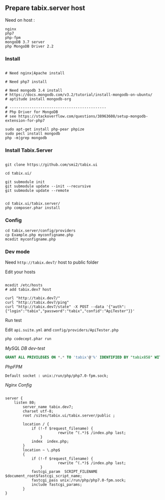 ## Prepare tabix.server host 

Need on host :

```
nginx 
php7
php-fpm
mongoDB 3.7 server 
php MongoDB Driver 2.2
```


### Install 
```

# Need nginx|Apache install 

# Need php7 install 

# Need mongodb 3.4 install
# https://docs.mongodb.com/v3.2/tutorial/install-mongodb-on-ubuntu/
# aptitude install mongodb-org

# --------------------------------------------
# Php Driver for MongoDB
# see https://stackoverflow.com/questions/38963608/setup-mongodb-extension-for-php7

sudo apt-get install php-pear phpize
sudo pecl install mongodb 
php -m|grep mongodb

```

### Install Tabix.Server

```

git clone https://github.com/smi2/tabix.ui 

cd tabix.ui/

git submodule init
git submodule update --init --recursive
git submodule update --remote


cd tabix.ui/tabix.server/
php composer.phar install
```

### Config 

```
cd tabix.server/config/providers
cp Example.php myconfigname.php
mcedit myconfigname.php
```



### Dev mode 

Need `http://tabix.dev7/` host to public folder 

Edit your hosts 

```

mcedit /etc/hosts 
# add tabix.dev7 host

curl "http://tabix.dev7/"
curl "http://tabix.dev7/ping"
curl "http://tabix.dev7/state" -X POST --data '{"auth":{"login":"tabix","password":"tabix","confid":"ApiTester"}}'

```


Run test 

Edit `api.suite.yml` and `config/providers/ApiTester.php`



```sh
php codecept.phar run
```

*MySQL DB dev-test* 
```SQL
GRANT ALL PRIVILEGES ON *.* TO 'tabix'@'%' IDENTIFIED BY "tabix858" WITH GRANT OPTION;
```

*PhpFPM*
```
Default socket : unix:/run/php/php7.0-fpm.sock;

```

*Nginx Config*

```

server {
    listen 80;
        server_name tabix.dev7;
        charset utf-8;
        root /sites/tabix.ui/tabix.server/public ;

        location / {
            if (!-f $request_filename) {
                        rewrite ^(.*)$ /index.php last;
                }
            index  index.php;
        }
        location ~ \.php$
        {
            if (!-f $request_filename) {
                        rewrite ^(.*)$ /index.php last;
                }
            fastcgi_param  SCRIPT_FILENAME  $document_root$fastcgi_script_name;
	        fastcgi_pass unix:/run/php/php7.0-fpm.sock;
	        include fastcgi_params;
        }
}

```
